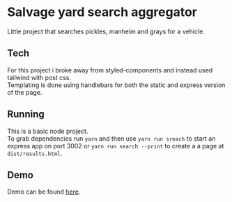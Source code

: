 # Salvage yard search aggregator

Little project that searches pickles, manheim and grays for a vehicle.

## Tech

For this project i broke away from styled-components and instead used tailwind with post css.  
Templating is done using handlebars for both the static and express version of the page.  

## Running

This is a basic node project.  
To grab dependencies run `yarn` and then use `yarn run sreach` to start an express app on port 3002 or `yarn run search --print` to create a a page at `dist/results.html`.

## Demo

Demo can be found [here](https://tyson-skiba.github.io/Salavage-Yard-Aggregator/).
